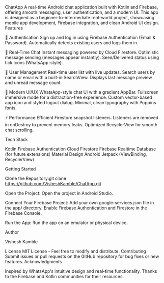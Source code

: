 ChatApp
A real-time Android chat application built with Kotlin and Firebase, offering smooth messaging, user authentication, and a modern UI. This app is designed as a beginner-to-intermediate real-world project, showcasing mobile app development, Firebase integration, and clean Android UI design.
Features

🔐 Authentication
Sign up and log in using Firebase Authentication (Email & Password).
Automatically detects existing users and logs them in.


💬 Real-Time Chat
Instant messaging powered by Cloud Firestore.
Optimistic message sending (messages appear instantly).
Seen/Delivered status using tick icons (WhatsApp-style).


👤 User Management
Real-time user list with live updates.
Search users by name or email with a built-in SearchView.
Displays last message preview and unread message count.


🎨 Modern UI/UX
WhatsApp-style chat UI with a gradient AppBar.
Fullscreen immersive mode for a distraction-free experience.
Custom vector-based app icon and styled logout dialog.
Minimal, clean typography with Poppins fonts.


⚡ Performance
Efficient Firestore snapshot listeners.
Listeners are removed in onDestroy to prevent memory leaks.
Optimized RecyclerView for smooth chat scrolling.



Tech Stack

Kotlin
Firebase Authentication
Cloud Firestore
Firebase Realtime Database (for future extensions)
Material Design
Android Jetpack (ViewBinding, RecyclerView)

Getting Started

Clone the Repository:git clone https://github.com/VisheshKamble/ChatApp.git


Open the Project:
Open the project in Android Studio.


Connect Your Firebase Project:
Add your own google-services.json file in the app/ directory.
Enable Firebase Authentication and Firestore in the Firebase Console.


Run the App:
Run the app on an emulator or physical device.



Author

Vishesh Kamble 


License
MIT License - Feel free to modify and distribute.
Contributing
Submit issues or pull requests on the GitHub repository for bug fixes or new features.
Acknowledgments

Inspired by WhatsApp's intuitive design and real-time functionality.
Thanks to the Firebase and Kotlin communities for their resources.

